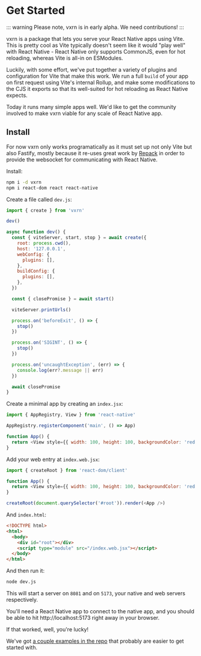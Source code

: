# Get Started

::: warning
Please note, vxrn is in early alpha. We need contributions!
:::

vxrn is a package that lets you serve your React Native apps using Vite. This is pretty cool as Vite typically doesn't seem like it would "play well" with React Native  - React Native only supports CommonJS, even for hot reloading, whereas Vite is all-in on ESModules.

Luckily, with some effort, we've put together a variety of plugins and configuration for Vite that make this work. We run a full `build` of your app on first request using Vite's internal Rollup, and make some modifications to the CJS it exports so that its well-suited for hot reloading as React Native expects.

Today it runs many simple apps well. We'd like to get the community involved to make vxrn viable for any scale of React Native app.

## Install

For now vxrn only works programatically as it must set up not only Vite but also Fastify, mostly because it re-uses great work by [Repack](https://www.callstack.com/open-source/re-pack) in order to provide the websocket for communicating with React Native.

Install:

```bash
npm i -d vxrn
npm i react-dom react react-native
```

Create a file called `dev.js`:

```js
import { create } from 'vxrn'

dev()

async function dev() {
  const { viteServer, start, stop } = await create({
    root: process.cwd(),
    host: '127.0.0.1',
    webConfig: {
      plugins: [],
    },
    buildConfig: {
      plugins: [],
    },
  })

  const { closePromise } = await start()

  viteServer.printUrls()

  process.on('beforeExit', () => {
    stop()
  })

  process.on('SIGINT', () => {
    stop()
  })

  process.on('uncaughtException', (err) => {
    console.log(err?.message || err)
  })

  await closePromise
}
```

Create a minimal app by creating an `index.jsx`:

```js
import { AppRegistry, View } from 'react-native'

AppRegistry.registerComponent('main', () => App)

function App() {
  return <View style={{ width: 100, height: 100, backgroundColor: 'red' }} />
}
```

Add your web entry at `index.web.jsx`:

```js
import { createRoot } from 'react-dom/client'

function App() {
  return <View style={{ width: 100, height: 100, backgroundColor: 'red' }} />
}

createRoot(document.querySelector('#root')).render(<App />)
```

And `index.html`:

```html
<!DOCTYPE html>
<html>
  <body>
    <div id="root"></div>
    <script type="module" src="/index.web.jsx"></script>
  </body>
</html>
```

And then run it:


```bash
node dev.js
```

This will start a server on `8081` and on `5173`, your native and web servers respectively.

You'll need a React Native app to connect to the native app, and you should be able to hit http://localhost:5173 right away in your browser.

If that worked, well, you're lucky!

We've got [a couple examples in the repo](https://github.com/nate/vxrn) that probably are easier to get started with.
